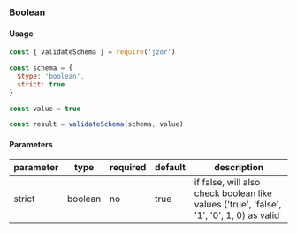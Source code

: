 ### Boolean

#### Usage

```js
const { validateSchema } = require('jzor')

const schema = {
  $type: 'boolean',
  strict: true
}

const value = true

const result = validateSchema(schema, value)
```

#### Parameters

| parameter | type | required | default | description |
| --------- | ---- | -------- | ------- | ----------- |
| strict | boolean | no | true | if false, will also check boolean like values ('true', 'false', '1', '0', 1, 0) as valid  |